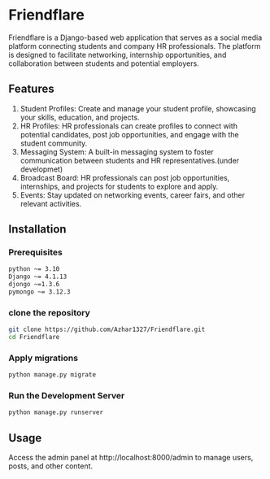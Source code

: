 # Friendflare

Friendflare is a Django-based web application that serves as a social media platform connecting students and company HR professionals. The platform is designed to facilitate networking, internship opportunities, and collaboration between students and potential employers.

## Features
1) Student Profiles: Create and manage your student profile, showcasing your skills, education, and projects.
2) HR Profiles: HR professionals can create profiles to connect with potential candidates, post job opportunities, and engage with the student community.
3) Messaging System: A built-in messaging system to foster communication between students and HR representatives.(under developmet)
4) Broadcast Board: HR professionals can post job opportunities, internships, and projects for students to explore and apply.
5) Events: Stay updated on networking events, career fairs, and other relevant activities.

## Installation

### Prerequisites
```bash
python ~= 3.10
Django ~= 4.1.13
djongo ~=1.3.6
pymongo ~= 3.12.3
```
### clone the repository
```bash
git clone https://github.com/Azhar1327/Friendflare.git
cd Friendflare
```

### Apply migrations
```bash
python manage.py migrate
```

### Run the Development Server
```bash
python manage.py runserver
```

## Usage
Access the admin panel at http://localhost:8000/admin to manage users, posts, and other content.

